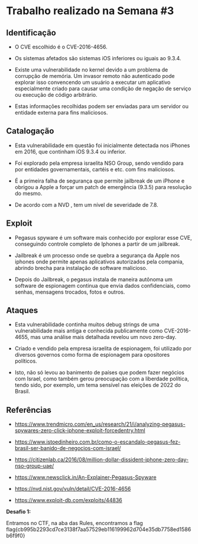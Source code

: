 # Trabalho realizado na Semana #3

## Identificação

- O CVE escolhido é o CVE-2016-4656.

- Os sistemas afetados são sistemas iOS inferiores ou iguais ao 9.3.4.

- Existe uma vulnerabilidade no kernel devido a um problema de corrupção de memória. Um invasor remoto não autenticado pode explorar isso convencendo um usuário a executar um aplicativo especialmente criado para causar uma condição de negação de serviço ou execução de código arbitrário. 

- Estas informações recolhidas podem ser enviadas para um servidor ou entidade externa para fins maliciosos.

## Catalogação

- Esta vulnerabilidade em questão foi inicialmente detectada nos iPhones em 2016, que continham iOS 9.3.4 ou inferior.

- Foi explorado pela empresa israelita NSO Group, sendo vendido para por entidades governamentais, cartéis e etc. com fins maliciosos.

- É a primeira falha de segurança que permite jailbreak de um iPhone e obrigou a Apple a forçar um patch de emergência (9.3.5) para resolução do mesmo.

- De acordo com a NVD , tem um nível de severidade de 7.8.


## Exploit

- Pegasus spyware é um software mais conhecido por explorar esse CVE, conseguindo controle completo de Iphones a partir de um jailbreak.

- Jailbreak é um processo onde se quebra a segurança da Apple nos iphones onde permite apenas aplicativos autorizados pela compania, abrindo brecha para instalação de software malicioso.

- Depois do Jailbreak, o pegasus instala de maneira autônoma um software de espionagem continua que envia dados confidenciais, como senhas, mensagens trocados, fotos e outros.


## Ataques

- Esta vulnerabilidade continha muitos debug strings de uma vulnerabilidade mais antiga e conhecida publicamente como CVE-2016-4655, mas uma análise mais detalhada revelou um novo zero-day.

- Criado e vendido pela empresa israelita de espionagem, foi utilizado por diversos governos como forma de espionagem para opositores políticos.

- Isto, não só levou ao banimento de países que podem fazer negócios com Israel, como também gerou preocupação com a liberdade política, tendo sido, por exemplo, um tema sensível nas eleições de 2022 do Brasil. 

## Referências

- https://www.trendmicro.com/en_us/research/21/i/analyzing-pegasus-spywares-zero-click-iphone-exploit-forcedentry.html

- https://www.istoedinheiro.com.br/como-o-escandalo-pegasus-fez-brasil-ser-banido-de-negocios-com-israel/

- https://citizenlab.ca/2016/08/million-dollar-dissident-iphone-zero-day-nso-group-uae/

- https://www.newsclick.in/An-Explainer-Pegasus-Spyware

- https://nvd.nist.gov/vuln/detail/CVE-2016-4656 

- https://www.exploit-db.com/exploits/44836


**Desafio 1:**

Entramos no CTF, na aba das Rules, encontramos a flag
flag{cb995b2293cd7ce3138f7aa57529eb116199962d704e35db7758ed1586b6f9f0}




